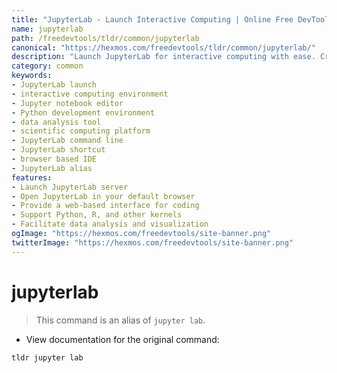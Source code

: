 ```yaml
---
title: "JupyterLab - Launch Interactive Computing | Online Free DevTools by Hexmos"
name: jupyterlab
path: /freedevtools/tldr/common/jupyterlab
canonical: "https://hexmos.com/freedevtools/tldr/common/jupyterlab/"
description: "Launch JupyterLab for interactive computing with ease. Create notebooks, edit code, and analyze data using this command-line shortcut. Free online tool, no registration required."
category: common
keywords:
- JupyterLab launch
- interactive computing environment
- Jupyter notebook editor
- Python development environment
- data analysis tool
- scientific computing platform
- JupyterLab command line
- JupyterLab shortcut
- browser based IDE
- JupyterLab alias
features:
- Launch JupyterLab server
- Open JupyterLab in your default browser
- Provide a web-based interface for coding
- Support Python, R, and other kernels
- Facilitate data analysis and visualization
ogImage: "https://hexmos.com/freedevtools/site-banner.png"
twitterImage: "https://hexmos.com/freedevtools/site-banner.png"
---
```


# jupyterlab

> This command is an alias of `jupyter lab`.

- View documentation for the original command:

`tldr jupyter lab`
